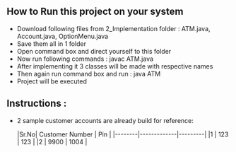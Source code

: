 ## How to Run this project on your system

   * Download following files from 2_Implementation folder : ATM.java, Account.java, OptionMenu.java
   * Save them all in 1 folder
   * Open command box and direct yourself to this folder
   * Now run following commands : javac ATM.java
   * After implementing it 3 classes will be made with respective names
   * Then again run command box and run : java ATM
   * Project will be executed


## Instructions :
   * 2 sample customer accounts are already build for reference:
     
     |Sr.No| Customer Number | Pin |
|--------|-------------|---------|
|1  | 123 | 123 |
|2  | 9900 | 1004 |

